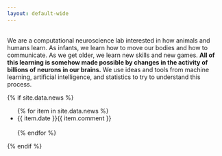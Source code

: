 ```yaml
---
layout: default-wide
---
```

<!-- <a href="{{ site.baseurl }}/" class="site-avatar"><img src="{{ site.baseurl }}{{ site.avatar }}" alt="{{ site.title }}" /></a> -->
<main></main>
<script src="{{ site.baseurl }}/assets/js/sketch.js" type="text/javascript"></script>
<script src="{{ site.baseurl }}/assets/js/plugins/p5.min.js" type="text/javascript"></script>

<div id="main" role="main" class="container">

<!-- <div class="site-info">
  <h1 class="site-name rainbow-blue tracking-tighter"><a href="{{ site.baseurl }}/">{{ site.name }}</a></h1>
  <p class="site-description">{{ site.description }}</p> 
  <p class="site-department rainbow-blue tracking-tighter">Department of Neuroscience, Some University</p>
</div> -->

<br>
We are a computational neuroscience lab interested in how animals and humans learn. As infants, we learn how to move our bodies and how to communicate. As we get older, we learn new skills and new games. <b>All of this learning is somehow made possible by changes in the activity of billions of neurons in our brains.</b> We use ideas and tools from machine learning, artificial intelligence, and statistics to try to understand this process.

{% if site.data.news %}
<div class="resume-item" style="clear: both;">
	<ul class="news-items">
	{% for item in site.data.news %}
	  <li class="news-item">
	    <span class="news-date">{{ item.date }}</span><span class="news-comment">{{ item.comment }}</span>
	  </li><br>
	{% endfor %}
	</ul>
</div>
{% endif %}

</div>
